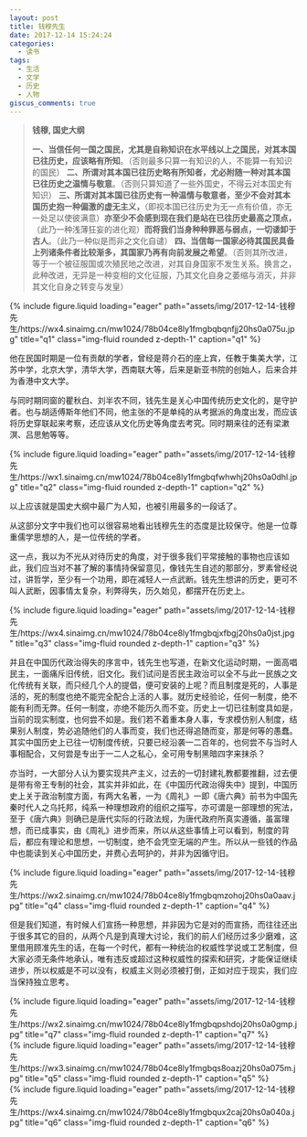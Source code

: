 ```yaml
---
layout: post
title: 钱穆先生
date: 2017-12-14 15:24:24
categories:
  - 读书
tags:
  - 生活
  - 文学
  - 历史
  - 人物
giscus_comments: true
---
```


> **钱穆, 国史大纲**
>
> **一、当信任何一国之国民，尤其是自称知识在水平线以上之国民，对其本国已往历史，应该略有所知**。（否则最多只算一有知识的人，不能算一有知识的国民）
> **二、所谓对其本国已往历史略有所知者，尤必附随一种对其本国已往历史之温情与敬意**。（否则只算知道了一些外国史，不得云对本国史有知识）
> **三、所谓对其本国已往历史有一种温情与敬意者，至少不会对其本国历史抱一种偏激的虚无主义，**（即视本国已往历史为无一点有价值，亦无一处足以使彼满意）**亦至少不会感到现在我们是站在已往历史最高之顶点，**（此乃一种浅薄狂妄的进化观）**而将我们当身种种罪恶与弱点，一切诿卸于古人**。（此乃一种似是而非之文化自谴）
> **四、当信每一国家必待其国民具备上列诸条件者比较渐多，其国家乃再有向前发展之希望**。（否则其所改进，等于一个被征服国或次殖民地之改进，对其自身国家不发生关系。换言之，此种改进，无异是一种变相的文化征服，乃其文化自身之萎缩与消灭，并非其文化自身之转变与发皇）

<!-- more -->

<div class="row">
    <div class="col-sm mt-3 mt-md-0">
        {% include figure.liquid loading="eager" path="assets/img/2017-12-14-钱穆先生/https://wx4.sinaimg.cn/mw1024/78b04ce8ly1fmgbqbqnfjj20hs0a075u.jpg" title="q1" class="img-fluid rounded z-depth-1" caption="q1" %}
    </div>
</div>

他在民国时期是一位有贡献的学者，曾经是蒋介石的座上宾，任教于集美大学，江苏中学，北京大学，清华大学，西南联大等，后来是新亚书院的创始人，后来合并为香港中文大学。

与同时期同窗的瞿秋白、刘半农不同，钱先生是关心中国传统历史文化的，是守护者。也与胡适傅斯年他们不同，他主张的不是单纯的从考据派的角度出发，而应该将历史穿联起来考察，还应该从文化历史等角度去考究。同时期来往的还有梁漱溟、吕思勉等等。

<div class="row">
    <div class="col-sm mt-3 mt-md-0">
        {% include figure.liquid loading="eager" path="assets/img/2017-12-14-钱穆先生/https://wx1.sinaimg.cn/mw1024/78b04ce8ly1fmgbqfwhwhj20hs0a0dhl.jpg" title="q2" class="img-fluid rounded z-depth-1" caption="q2" %}
    </div>
</div>

以上应该就是国史大纲中最广为人知，也被引用最多的一段话了。

从这部分文字中我们也可以很容易地看出钱穆先生的态度是比较保守。他是一位尊重儒学思想的人，是一位传统的学者。

这一点，我以为不光从对待历史的角度，对于很多我们平常接触的事物也应该如此，我们应当对不甚了解的事情持保留意见，像钱先生自述的那部分，罗素曾经说过，讲哲学，至少有一个功用，即在减轻人一点武断。钱先生想讲的历史，更可不叫人武断，因事情太复杂，利弊得失，历久始见，都摆开在历史上。

<div class="row">
    <div class="col-sm mt-3 mt-md-0">
        {% include figure.liquid loading="eager" path="assets/img/2017-12-14-钱穆先生/https://wx4.sinaimg.cn/mw1024/78b04ce8ly1fmgbqjxfbgj20hs0a0jst.jpg" title="q3" class="img-fluid rounded z-depth-1" caption="q3" %}
    </div>
</div>

并且在中国历代政治得失的序言中，钱先生也写道，在新文化运动时期，一面高唱民主，一面痛斥旧传统，旧文化。我们试问是否民主政治可以全不与此一民族之文化传统有关联，而只经几个人的提倡，便可安装的上呢？而且制度是死的，人事是活的，死的制度也绝不能完全配合上活的人事。就历史经验论，任何一制度，绝不能有利而无弊。任何一制度，亦绝不能历久而不变。历史上一切已往制度具如是，当前的现实制度，也何尝不如是。我们若不着重本身人事，专求模仿别人制度，结果别人制度，势必追随他们的人事而变，我们也还得追随而变，那是何等的愚蠢。其实中国历史上已往一切制度传统，只要已经沿袭一二百年的，也何尝不与当时人事相配合，又何尝是专出于一二人之私心，全可用专制黑暗四字来抹杀？

亦当时，一大部分人认为要实现共产主义，过去的一切封建礼教都要推翻，过去便是带有帝王专制的社会，其实并非如此，在《中国历代政治得失中》提到，中国历史上关于政治制度方面，有两大名著，一为《周礼》一即《唐六典》前书为中国先秦时代人之乌托邦，纯系一种理想政府的组织之描写，亦可谓是一部理想的宪法，至于《唐六典》则确已是唐代实际的行政法规，为唐代政府所真实遵循，虽富理想，而已成事实，由《周礼》进步而来，所以从这些事情上可以看到，制度的背后，都应有理论和思想，一切制度，绝不会凭空无端的产生。所以从一些钱的作品中也能读到关心中国历史，并费心去呵护的，并非为因循守旧。

<div class="row">
    <div class="col-sm mt-3 mt-md-0">
        {% include figure.liquid loading="eager" path="assets/img/2017-12-14-钱穆先生/https://wx2.sinaimg.cn/mw1024/78b04ce8ly1fmgbqmzohoj20hs0a0aav.jpg" title="q4" class="img-fluid rounded z-depth-1" caption="q4" %}
    </div>
</div>

但是我们知道，有时候人们宣扬一种思想，并非因为它是对的而宣扬，而往往还出于很多其它的目的，从两个凡是到真理大讨论，我们的前人们经历过多少磨难，这里借用顾准先生的话，在每一个时代，都有一种统治的权威性学说或工艺制度，但大家必须无条件地承认，唯有违反或超过这种权威性的探索和研究，才能保证继续进步，所以权威是不可以没有，权威主义则必须被打倒，正如对应于现实，我们应当保持独立思考。

<div class="row">
    <div class="col-sm mt-3 mt-md-0">
        {% include figure.liquid loading="eager" path="assets/img/2017-12-14-钱穆先生/https://wx2.sinaimg.cn/mw1024/78b04ce8ly1fmgbqpshdoj20hs0a0gmp.jpg" title="q7" class="img-fluid rounded z-depth-1" caption="q7" %}
    </div>
</div>

<div class="row">
    <div class="col-sm mt-3 mt-md-0">
        {% include figure.liquid loading="eager" path="assets/img/2017-12-14-钱穆先生/https://wx3.sinaimg.cn/mw1024/78b04ce8ly1fmgbqs8oazj20hs0a075m.jpg" title="q5" class="img-fluid rounded z-depth-1" caption="q5" %}
    </div>
</div>

<div class="row">
    <div class="col-sm mt-3 mt-md-0">
        {% include figure.liquid loading="eager" path="assets/img/2017-12-14-钱穆先生/https://wx4.sinaimg.cn/mw1024/78b04ce8ly1fmgbqux2caj20hs0a040a.jpg" title="q6" class="img-fluid rounded z-depth-1" caption="q6" %}
    </div>
</div>
